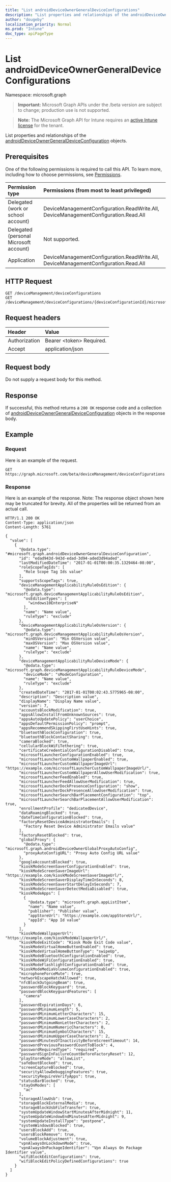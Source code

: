 ```yaml
---
title: "List androidDeviceOwnerGeneralDeviceConfigurations"
description: "List properties and relationships of the androidDeviceOwnerGeneralDeviceConfiguration objects."
author: "dougeby"
localization_priority: Normal
ms.prod: "Intune"
doc_type: apiPageType
---
```


# List androidDeviceOwnerGeneralDeviceConfigurations

Namespace: microsoft.graph

> **Important:** Microsoft Graph APIs under the /beta version are subject to change; production use is not supported.

> **Note:** The Microsoft Graph API for Intune requires an [active Intune license](https://go.microsoft.com/fwlink/?linkid=839381) for the tenant.

List properties and relationships of the [androidDeviceOwnerGeneralDeviceConfiguration](../resources/intune-deviceconfig-androiddeviceownergeneraldeviceconfiguration.md) objects.

## Prerequisites
One of the following permissions is required to call this API. To learn more, including how to choose permissions, see [Permissions](/graph/permissions-reference).

|Permission type|Permissions (from most to least privileged)|
|:---|:---|
|Delegated (work or school account)|DeviceManagementConfiguration.ReadWrite.All, DeviceManagementConfiguration.Read.All|
|Delegated (personal Microsoft account)|Not supported.|
|Application|DeviceManagementConfiguration.ReadWrite.All, DeviceManagementConfiguration.Read.All|

## HTTP Request
<!-- {
  "blockType": "ignored"
}
-->
``` http
GET /deviceManagement/deviceConfigurations
GET /deviceManagement/deviceConfigurations/{deviceConfigurationId}/microsoft.graph.windowsDomainJoinConfiguration/networkAccessConfigurations
```

## Request headers
|Header|Value|
|:---|:---|
|Authorization|Bearer &lt;token&gt; Required.|
|Accept|application/json|

## Request body
Do not supply a request body for this method.

## Response
If successful, this method returns a `200 OK` response code and a collection of [androidDeviceOwnerGeneralDeviceConfiguration](../resources/intune-deviceconfig-androiddeviceownergeneraldeviceconfiguration.md) objects in the response body.

## Example

### Request
Here is an example of the request.
``` http
GET https://graph.microsoft.com/beta/deviceManagement/deviceConfigurations
```

### Response
Here is an example of the response. Note: The response object shown here may be truncated for brevity. All of the properties will be returned from an actual call.
``` http
HTTP/1.1 200 OK
Content-Type: application/json
Content-Length: 5761

{
  "value": [
    {
      "@odata.type": "#microsoft.graph.androidDeviceOwnerGeneralDeviceConfiguration",
      "id": "edad943d-943d-edad-3d94-aded3d94aded",
      "lastModifiedDateTime": "2017-01-01T00:00:35.1329464-08:00",
      "roleScopeTagIds": [
        "Role Scope Tag Ids value"
      ],
      "supportsScopeTags": true,
      "deviceManagementApplicabilityRuleOsEdition": {
        "@odata.type": "microsoft.graph.deviceManagementApplicabilityRuleOsEdition",
        "osEditionTypes": [
          "windows10EnterpriseN"
        ],
        "name": "Name value",
        "ruleType": "exclude"
      },
      "deviceManagementApplicabilityRuleOsVersion": {
        "@odata.type": "microsoft.graph.deviceManagementApplicabilityRuleOsVersion",
        "minOSVersion": "Min OSVersion value",
        "maxOSVersion": "Max OSVersion value",
        "name": "Name value",
        "ruleType": "exclude"
      },
      "deviceManagementApplicabilityRuleDeviceMode": {
        "@odata.type": "microsoft.graph.deviceManagementApplicabilityRuleDeviceMode",
        "deviceMode": "sModeConfiguration",
        "name": "Name value",
        "ruleType": "exclude"
      },
      "createdDateTime": "2017-01-01T00:02:43.5775965-08:00",
      "description": "Description value",
      "displayName": "Display Name value",
      "version": 7,
      "accountsBlockModification": true,
      "appsAllowInstallFromUnknownSources": true,
      "appsAutoUpdatePolicy": "userChoice",
      "appsDefaultPermissionPolicy": "prompt",
      "appsRecommendSkippingFirstUseHints": true,
      "bluetoothBlockConfiguration": true,
      "bluetoothBlockContactSharing": true,
      "cameraBlocked": true,
      "cellularBlockWiFiTethering": true,
      "certificateCredentialConfigurationDisabled": true,
      "microsoftLauncherConfigurationEnabled": true,
      "microsoftLauncherCustomWallpaperEnabled": true,
      "microsoftLauncherCustomWallpaperImageUrl": "https://example.com/microsoftLauncherCustomWallpaperImageUrl/",
      "microsoftLauncherCustomWallpaperAllowUserModification": true,
      "microsoftLauncherFeedEnabled": true,
      "microsoftLauncherFeedAllowUserModification": true,
      "microsoftLauncherDockPresenceConfiguration": "show",
      "microsoftLauncherDockPresenceAllowUserModification": true,
      "microsoftLauncherSearchBarPlacementConfiguration": "top",
      "microsoftLauncherSearchBarPlacementAllowUserModification": true,
      "enrollmentProfile": "dedicatedDevice",
      "dataRoamingBlocked": true,
      "dateTimeConfigurationBlocked": true,
      "factoryResetDeviceAdministratorEmails": [
        "Factory Reset Device Administrator Emails value"
      ],
      "factoryResetBlocked": true,
      "globalProxy": {
        "@odata.type": "microsoft.graph.androidDeviceOwnerGlobalProxyAutoConfig",
        "proxyAutoConfigURL": "Proxy Auto Config URL value"
      },
      "googleAccountsBlocked": true,
      "kioskModeScreenSaverConfigurationEnabled": true,
      "kioskModeScreenSaverImageUrl": "https://example.com/kioskModeScreenSaverImageUrl/",
      "kioskModeScreenSaverDisplayTimeInSeconds": 8,
      "kioskModeScreenSaverStartDelayInSeconds": 7,
      "kioskModeScreenSaverDetectMediaDisabled": true,
      "kioskModeApps": [
        {
          "@odata.type": "microsoft.graph.appListItem",
          "name": "Name value",
          "publisher": "Publisher value",
          "appStoreUrl": "https://example.com/appStoreUrl/",
          "appId": "App Id value"
        }
      ],
      "kioskModeWallpaperUrl": "https://example.com/kioskModeWallpaperUrl/",
      "kioskModeExitCode": "Kiosk Mode Exit Code value",
      "kioskModeVirtualHomeButtonEnabled": true,
      "kioskModeVirtualHomeButtonType": "swipeUp",
      "kioskModeBluetoothConfigurationEnabled": true,
      "kioskModeWiFiConfigurationEnabled": true,
      "kioskModeFlashlightConfigurationEnabled": true,
      "kioskModeMediaVolumeConfigurationEnabled": true,
      "microphoneForceMute": true,
      "networkEscapeHatchAllowed": true,
      "nfcBlockOutgoingBeam": true,
      "passwordBlockKeyguard": true,
      "passwordBlockKeyguardFeatures": [
        "camera"
      ],
      "passwordExpirationDays": 6,
      "passwordMinimumLength": 5,
      "passwordMinimumLetterCharacters": 15,
      "passwordMinimumLowerCaseCharacters": 2,
      "passwordMinimumNonLetterCharacters": 2,
      "passwordMinimumNumericCharacters": 0,
      "passwordMinimumSymbolCharacters": 15,
      "passwordMinimumUpperCaseCharacters": 2,
      "passwordMinutesOfInactivityBeforeScreenTimeout": 14,
      "passwordPreviousPasswordCountToBlock": 4,
      "passwordRequiredType": "required",
      "passwordSignInFailureCountBeforeFactoryReset": 12,
      "playStoreMode": "allowList",
      "safeBootBlocked": true,
      "screenCaptureBlocked": true,
      "securityAllowDebuggingFeatures": true,
      "securityRequireVerifyApps": true,
      "statusBarBlocked": true,
      "stayOnModes": [
        "ac"
      ],
      "storageAllowUsb": true,
      "storageBlockExternalMedia": true,
      "storageBlockUsbFileTransfer": true,
      "systemUpdateWindowStartMinutesAfterMidnight": 11,
      "systemUpdateWindowEndMinutesAfterMidnight": 9,
      "systemUpdateInstallType": "postpone",
      "systemWindowsBlocked": true,
      "usersBlockAdd": true,
      "usersBlockRemove": true,
      "volumeBlockAdjustment": true,
      "vpnAlwaysOnLockdownMode": true,
      "vpnAlwaysOnPackageIdentifier": "Vpn Always On Package Identifier value",
      "wifiBlockEditConfigurations": true,
      "wifiBlockEditPolicyDefinedConfigurations": true
    }
  ]
}
```



